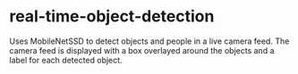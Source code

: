 # real-time-object-detection
Uses MobileNetSSD to detect objects and people in a live camera feed. The camera feed is displayed with a box overlayed around the objects and a label for each detected object.
